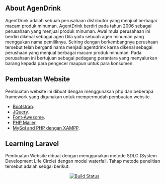 ## About AgenDrink

AgentDrink adalah sebuah perusahaan distributor yang menjual berbagai macam produk minuman. AgentDrink berdiri pada tahun 2006 sebagai perusahaan yang menjual produk minuman. Awal mula perusahaan ini berdiri dikenal sebagai agen Dila yaitu sebuah agen minuman yang menggukan nama pemiliknya. Seiring dengan berkembangnya perushaan tersebut telah berganti nama menjadi agentdrink karna dikenal sebagai perushaan yang menjual berbagai macam produk minuman. Pada perusahaan ini bertujuan sebagai pedagang perantara yang menyalurkan barang kepada para pengecer maupun untuk para konsumen.

## Pembuatan Website

Pembuatan website ini dibuat dengan menggunakan php dan beberapa framework yang digunakan untuk mempermudah pembuatan website.

- [Bootstrap](https://getbootstrap.com/).
- [JQuery](https://jquery.com/).
- [Font-Awesome](https://fontawesome.com/).
- [PHP Mailer](https://github.com/PHPMailer/PHPMailer).
- [MySql and PHP dengan XAMPP](https://www.apachefriends.org/download.html).


## Learning Laravel

Pembuatan Website dibuat dengan menggunakan metode SDLC (System Development Life Circle) dengan model waterfall. Tahap metode penelitian tersebut adalah sebgai berikut:

<p align="center">
    <a href="https://travis-ci.org/Inventory-Agen-Minuman/framework">
        <img src="https://travis-ci.org/laravel/framework.svg" alt="Build Status">
    </a>
</p>